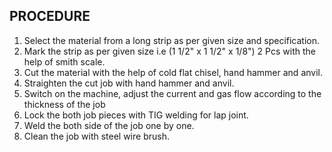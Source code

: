## PROCEDURE 

1. Select the material from a long strip as per given size and specification. 
1. Mark the strip as per given size i.e (1 1/2" x 1 1/2" x 1/8") 2 Pcs with the help of smith scale. 
1. Cut the material with the help of cold flat chisel, hand hammer and anvil. 
1. Straighten the cut job with hand hammer and anvil. 
1. Switch on the machine, adjust the current and gas flow according to the thickness of the job 
1. Lock the both job pieces with TIG welding for lap joint. 
1. Weld the both side of the job one by one. 
1. Clean the job with steel wire brush. 

